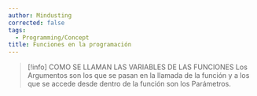 ```yaml
---
author: Mindusting
corrected: false
tags:
  - Programming/Concept
title: Funciones en la programación
---
```


> [!info] COMO SE LLAMAN LAS VARIABLES DE LAS FUNCIONES
> Los Argumentos son los que se pasan en la llamada de la función y a los que se accede desde dentro de la función son los Parámetros.
